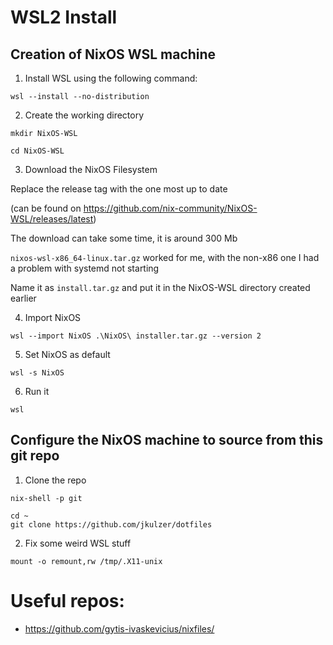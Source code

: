 
# WSL2 Install

## Creation of NixOS WSL machine

1. Install WSL using the following command:
```
wsl --install --no-distribution
```

2. Create the working directory
```
mkdir NixOS-WSL

cd NixOS-WSL
```

3. Download the NixOS Filesystem

Replace the release tag with the one most up to date

(can be found on https://github.com/nix-community/NixOS-WSL/releases/latest)

The download can take some time, it is around 300 Mb

`nixos-wsl-x86_64-linux.tar.gz` worked for me, with the non-x86 one I had a problem with systemd not starting

Name it as `install.tar.gz` and put it in the NixOS-WSL directory created earlier

4. Import NixOS
```
wsl --import NixOS .\NixOS\ installer.tar.gz --version 2
```

5. Set NixOS as default
```
wsl -s NixOS
```

6. Run it
```
wsl
```

## Configure the NixOS machine to source from this git repo
1. Clone the repo
```
nix-shell -p git
```
```
cd ~
git clone https://github.com/jkulzer/dotfiles
```

2. Fix some weird WSL stuff
```
mount -o remount,rw /tmp/.X11-unix
```


# Useful repos:
* https://github.com/gytis-ivaskevicius/nixfiles/
